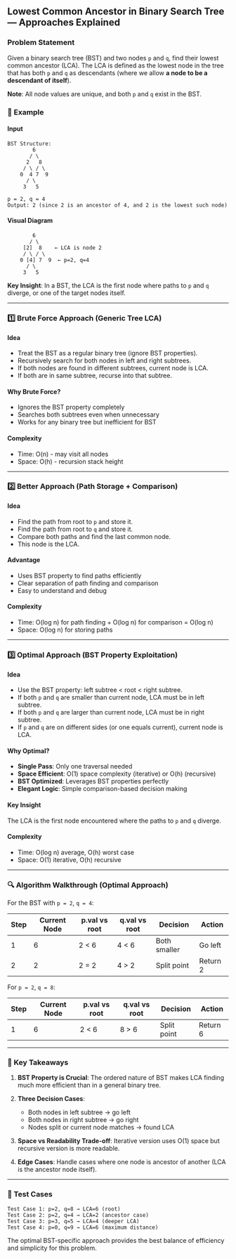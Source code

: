 ## Lowest Common Ancestor in Binary Search Tree — Approaches Explained

### Problem Statement
Given a binary search tree (BST) and two nodes `p` and `q`, find their lowest common ancestor (LCA). The LCA is defined as the lowest node in the tree that has both `p` and `q` as descendants (where we allow **a node to be a descendant of itself**).

**Note**: All node values are unique, and both `p` and `q` exist in the BST.

### 📘 Example

#### Input
```text
BST Structure:
        6
       / \
      2   8
     / \ / \
    0  4 7  9
      / \
     3   5

p = 2, q = 4
Output: 2 (since 2 is an ancestor of 4, and 2 is the lowest such node)
```

#### Visual Diagram
```text
        6
       / \
     [2]  8    ← LCA is node 2
     / \ / \
    0 [4] 7  9  ← p=2, q=4
      / \
     3   5
```

**Key Insight**: In a BST, the LCA is the first node where paths to `p` and `q` diverge, or one of the target nodes itself.

---

### 1️⃣ Brute Force Approach (Generic Tree LCA)

#### Idea
- Treat the BST as a regular binary tree (ignore BST properties).
- Recursively search for both nodes in left and right subtrees.
- If both nodes are found in different subtrees, current node is LCA.
- If both are in same subtree, recurse into that subtree.

#### Why Brute Force?
- Ignores the BST property completely
- Searches both subtrees even when unnecessary
- Works for any binary tree but inefficient for BST

#### Complexity
- Time: O(n) - may visit all nodes
- Space: O(h) - recursion stack height

---

### 2️⃣ Better Approach (Path Storage + Comparison)

#### Idea
- Find the path from root to `p` and store it.
- Find the path from root to `q` and store it.
- Compare both paths and find the last common node.
- This node is the LCA.

#### Advantage
- Uses BST property to find paths efficiently
- Clear separation of path finding and comparison
- Easy to understand and debug

#### Complexity
- Time: O(log n) for path finding + O(log n) for comparison = O(log n)
- Space: O(log n) for storing paths

---

### 3️⃣ Optimal Approach (BST Property Exploitation)

#### Idea
- Use the BST property: left subtree < root < right subtree.
- If both `p` and `q` are smaller than current node, LCA must be in left subtree.
- If both `p` and `q` are larger than current node, LCA must be in right subtree.
- If `p` and `q` are on different sides (or one equals current), current node is LCA.

#### Why Optimal?
- **Single Pass**: Only one traversal needed
- **Space Efficient**: O(1) space complexity (iterative) or O(h) (recursive)
- **BST Optimized**: Leverages BST properties perfectly
- **Elegant Logic**: Simple comparison-based decision making

#### Key Insight
The LCA is the first node encountered where the paths to `p` and `q` diverge.

#### Complexity
- Time: O(log n) average, O(h) worst case
- Space: O(1) iterative, O(h) recursive

---

### 🔍 Algorithm Walkthrough (Optimal Approach)

For the BST with `p = 2`, `q = 4`:

| Step | Current Node | p.val vs root | q.val vs root | Decision | Action |
|------|-------------|---------------|---------------|----------|--------|
| 1 | 6 | 2 < 6 | 4 < 6 | Both smaller | Go left |
| 2 | 2 | 2 = 2 | 4 > 2 | Split point | Return 2 |

For `p = 2`, `q = 8`:

| Step | Current Node | p.val vs root | q.val vs root | Decision | Action |
|------|-------------|---------------|---------------|----------|--------|
| 1 | 6 | 2 < 6 | 8 > 6 | Split point | Return 6 |

---


### 🎯 Key Takeaways

1. **BST Property is Crucial**: The ordered nature of BST makes LCA finding much more efficient than in a general binary tree.

2. **Three Decision Cases**: 
   - Both nodes in left subtree → go left
   - Both nodes in right subtree → go right  
   - Nodes split or current node matches → found LCA

3. **Space vs Readability Trade-off**: Iterative version uses O(1) space but recursive version is more readable.

4. **Edge Cases**: Handle cases where one node is ancestor of another (LCA is the ancestor node itself).

---

### 🔧 Test Cases

```text
Test Case 1: p=2, q=8 → LCA=6 (root)
Test Case 2: p=2, q=4 → LCA=2 (ancestor case)  
Test Case 3: p=3, q=5 → LCA=4 (deeper LCA)
Test Case 4: p=0, q=9 → LCA=6 (maximum distance)
```

The optimal BST-specific approach provides the best balance of efficiency and simplicity for this problem.